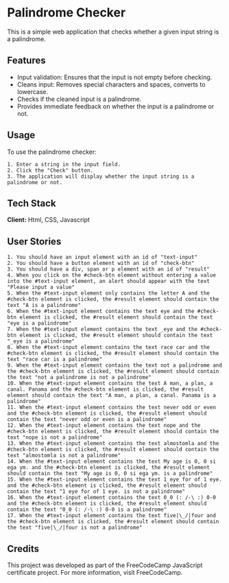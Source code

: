 # Palindrome Checker

This is a simple web application that checks whether a given input string is a palindrome.

## Features

- Input validation: Ensures that the input is not empty before checking.
- Cleans input: Removes special characters and spaces, converts to lowercase.
- Checks if the cleaned input is a palindrome.
- Provides immediate feedback on whether the input is a palindrome or not.

## Usage

To use the palindrome checker:

    1. Enter a string in the input field.
    2. Click the "Check" button.
    3. The application will display whether the input string is a palindrome or not.

## Tech Stack

**Client:** Html, CSS, Javascript

## User Stories

    1. You should have an input element with an id of "text-input"
    2. You should have a button element with an id of "check-btn"
    3. You should have a div, span or p element with an id of "result"
    4. When you click on the #check-btn element without entering a value into the #text-input element, an alert should appear with the text "Please input a value"
    5. When the #text-input element only contains the letter A and the #check-btn element is clicked, the #result element should contain the text "A is a palindrome"
    6. When the #text-input element contains the text eye and the #check-btn element is clicked, the #result element should contain the text "eye is a palindrome"
    7. When the #text-input element contains the text _eye and the #check-btn element is clicked, the #result element should contain the text "_eye is a palindrome"
    8. When the #text-input element contains the text race car and the #check-btn element is clicked, the #result element should contain the text "race car is a palindrome"
    9. When the #text-input element contains the text not a palindrome and the #check-btn element is clicked, the #result element should contain the text "not a palindrome is not a palindrome"
    10. When the #text-input element contains the text A man, a plan, a canal. Panama and the #check-btn element is clicked, the #result element should contain the text "A man, a plan, a canal. Panama is a palindrome"
    11. When the #text-input element contains the text never odd or even and the #check-btn element is clicked, the #result element should contain the text "never odd or even is a palindrome"
    12. When the #text-input element contains the text nope and the #check-btn element is clicked, the #result element should contain the text "nope is not a palindrome"
    13. When the #text-input element contains the text almostomla and the #check-btn element is clicked, the #result element should contain the text "almostomla is not a palindrome"
    14. When the #text-input element contains the text My age is 0, 0 si ega ym. and the #check-btn element is clicked, the #result element should contain the text "My age is 0, 0 si ega ym. is a palindrome"
    15. When the #text-input element contains the text 1 eye for of 1 eye. and the #check-btn element is clicked, the #result element should contain the text "1 eye for of 1 eye. is not a palindrome"
    16. When the #text-input element contains the text 0_0 (: /-\ :) 0-0 and the #check-btn element is clicked, the #result element should contain the text "0_0 (: /-\ :) 0-0 is a palindrome"
    17. When the #text-input element contains the text five|\_/|four and the #check-btn element is clicked, the #result element should contain the text "five|\_/|four is not a palindrome"

## Credits

This project was developed as part of the FreeCodeCamp JavaScript certificate project. For more information, visit FreeCodeCamp.